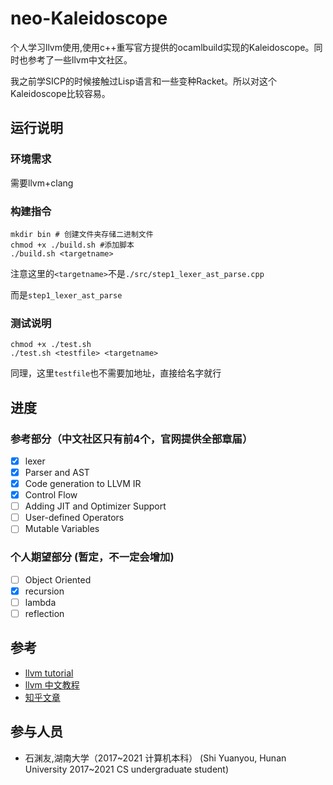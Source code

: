 # neo-Kaleidoscope

个人学习llvm使用,使用c++重写官方提供的ocamlbuild实现的Kaleidoscope。同时也参考了一些llvm中文社区。

我之前学SICP的时候接触过Lisp语言和一些变种Racket。所以对这个Kaleidoscope比较容易。

## 运行说明

### 环境需求

需要llvm+clang

### 构建指令

~~~shell
mkdir bin # 创建文件夹存储二进制文件
chmod +x ./build.sh #添加脚本
./build.sh <targetname>
~~~

注意这里的`<targetname>`不是`./src/step1_lexer_ast_parse.cpp`

而是`step1_lexer_ast_parse`

### 测试说明

~~~shell
chmod +x ./test.sh
./test.sh <testfile> <targetname>
~~~

同理，这里`testfile`也不需要加地址，直接给名字就行

## 进度

### 参考部分（中文社区只有前4个，官网提供全部章届）

- [X] lexer
- [X] Parser and AST
- [X] Code generation to LLVM IR
- [x] Control Flow
- [ ] Adding JIT and Optimizer Support
- [ ] User-defined Operators
- [ ] Mutable Variables

### 个人期望部分 (暂定，不一定会增加)

- [ ] Object Oriented
- [x] recursion
- [ ] lambda
- [ ] reflection

## 参考

- [llvm tutorial](https://llvm.org/docs/tutorial/index.html)
- [llvm 中文教程](https://llvm.zcopy.site/tutorial/langimpl)
- [知乎文章](https://zhuanlan.zhihu.com/p/122522485)

## 参与人员

- 石渊友,湖南大学（2017~2021 计算机本科） (Shi Yuanyou, Hunan University 2017~2021 CS undergraduate student) 


